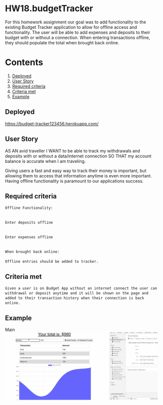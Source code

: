 # HW18.budgetTracker

For this homework assignment our goal was to add functionality to the existing Budget Tracker application to allow for offline access and functionality.  The user will be able to add expenses and deposits to their budget with or without a connection. When entering transactions offline, they should populate the total when brought back online.

# Contents
1. [Deployed](#deployed)
2. [User Story](#user-story)
3. [Required criteria](#required-criteria)
4. [Criteria met](#criteria-met)
5. [Example](#example)

## Deployed
https://budget-tracker123456.herokuapp.com/

## User Story
AS AN avid traveller
I WANT to be able to track my withdrawals and deposits with or without a data/internet connection
SO THAT my account balance is accurate when I am traveling.

Giving users a fast and easy way to track their money is important, but allowing them to access that information anytime is even more important. Having offline functionality is paramount to our applications success.

## Required criteria

```
Offline Functionality:


Enter deposits offline


Enter expenses offline


When brought back online:

Offline entries should be added to tracker.
```

## Criteria met

```
Given a user is on Budget App without an internet connect the user can withdrawal or deposit anytime and it will be shown on the page and added to their transaction history when their connection is back online.

```

## Example
Main
![main](public/assets/completed.gif)